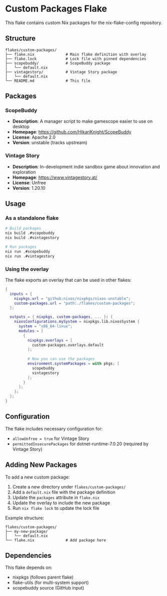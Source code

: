 # Custom Packages Flake

This flake contains custom Nix packages for the nix-flake-config repository.

## Structure

```
flakes/custom-packages/
├── flake.nix              # Main flake definition with overlay
├── flake.lock             # Lock file with pinned dependencies
├── scopebuddy/            # ScopeBuddy package
│   └── default.nix
├── vintagestory/          # Vintage Story package
│   └── default.nix
└── README.md              # This file
```

## Packages

### ScopeBuddy
- **Description**: A manager script to make gamescope easier to use on desktop
- **Homepage**: https://github.com/HikariKnight/ScopeBuddy
- **License**: Apache 2.0
- **Version**: unstable (tracks upstream)

### Vintage Story
- **Description**: In-development indie sandbox game about innovation and exploration
- **Homepage**: https://www.vintagestory.at/
- **License**: Unfree
- **Version**: 1.20.10

## Usage

### As a standalone flake

```bash
# Build packages
nix build .#scopebuddy
nix build .#vintagestory

# Run packages
nix run .#scopebuddy
nix run .#vintagestory
```

### Using the overlay

The flake exports an overlay that can be used in other flakes:

```nix
{
  inputs = {
    nixpkgs.url = "github:nixos/nixpkgs/nixos-unstable";
    custom-packages.url = "path:./flakes/custom-packages";
  };

  outputs = { nixpkgs, custom-packages, ... }: {
    nixosConfigurations.mySystem = nixpkgs.lib.nixosSystem {
      system = "x86_64-linux";
      modules = [
        {
          nixpkgs.overlays = [
            custom-packages.overlays.default
          ];
          
          # Now you can use the packages
          environment.systemPackages = with pkgs; [
            scopebuddy
            vintagestory
          ];
        }
      ];
    };
  };
}
```

## Configuration

The flake includes necessary configuration for:
- `allowUnfree = true` for Vintage Story
- `permittedInsecurePackages` for dotnet-runtime-7.0.20 (required by Vintage Story)

## Adding New Packages

To add a new custom package:

1. Create a new directory under `flakes/custom-packages/`
2. Add a `default.nix` file with the package definition
3. Update the `packages` attribute in `flake.nix`
4. Update the overlay to include the new package
5. Run `nix flake lock` to update the lock file

Example structure:
```
flakes/custom-packages/
├── my-new-package/
│   └── default.nix
└── flake.nix              # Add package here
```

## Dependencies

This flake depends on:
- nixpkgs (follows parent flake)
- flake-utils (for multi-system support)
- scopebuddy source (GitHub input)